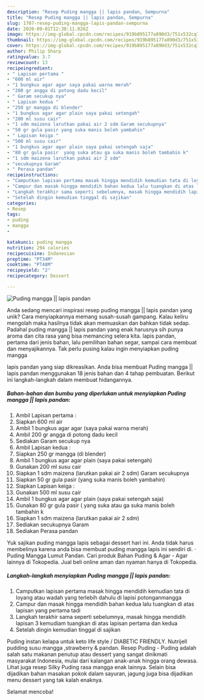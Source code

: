 ```yaml
---
description: "Resep Puding mangga || lapis pandan, Sempurna"
title: "Resep Puding mangga || lapis pandan, Sempurna"
slug: 1707-resep-puding-mangga-lapis-pandan-sempurna
date: 2020-09-01T12:38:11.026Z
image: https://img-global.cpcdn.com/recipes/919b895177a890d3/751x532cq70/puding-mangga-lapis-pandan-foto-resep-utama.jpg
thumbnail: https://img-global.cpcdn.com/recipes/919b895177a890d3/751x532cq70/puding-mangga-lapis-pandan-foto-resep-utama.jpg
cover: https://img-global.cpcdn.com/recipes/919b895177a890d3/751x532cq70/puding-mangga-lapis-pandan-foto-resep-utama.jpg
author: Philip Sharp
ratingvalue: 3.7
reviewcount: 13
recipeingredient:
- " Lapisan pertama "
- "600 ml air"
- "1 bungkus agar agar saya pakai warna merah"
- "200 gr angga di potong dadu kecil"
- " Garam secukup nya"
- " Lapisan kedua "
- "250 gr mangga di blender"
- "1 bungkus agar agar plain saya pakai setengah"
- "200 ml susu cair"
- "1 sdm maizena larutkan pakai air 2 sdm Garam secukupnya"
- "50 gr gula pasir yang suka manis boleh yambahin"
- " Lapisan keiga "
- "500 ml susu cair"
- "1 bungkus agar agar plain saya pakai setengah saja"
- "80 gr gula pasir  yang suka atau ga suka manis boleh tambahin k"
- "1 sdm maizena larutkan pakai air 2 sdm"
- "secukupnya Garam"
- " Perasa pandan"
recipeinstructions:
- "Camputkan lapisan pertama masak hingga mendidih kemudian tata di loyang atau wadah yang terlebih dahulu di lapisi potonganmangga"
- "Campur dan masak hingga mendidih bahan kedua lalu tuangkan di atas lapisan yang pertama tadi"
- "Langkah terakhir sama seperti sebelumnya, masak hingga mendidih lapisan 3 kemudiam tuangkan di atas lapisan pertama dan kedua"
- "Setelah dingin kemudian tinggal di sajikan"
categories:
- Resep
tags:
- puding
- mangga
- 

katakunci: puding mangga  
nutrition: 294 calories
recipecuisine: Indonesian
preptime: "PT34M"
cooktime: "PT48M"
recipeyield: "2"
recipecategory: Dessert

---
```



![Puding mangga || lapis pandan](https://img-global.cpcdn.com/recipes/919b895177a890d3/751x532cq70/puding-mangga-lapis-pandan-foto-resep-utama.jpg)

Anda sedang mencari inspirasi resep puding mangga || lapis pandan yang unik? Cara menyiapkannya memang susah-susah gampang. Kalau keliru mengolah maka hasilnya tidak akan memuaskan dan bahkan tidak sedap. Padahal puding mangga || lapis pandan yang enak harusnya sih punya aroma dan cita rasa yang bisa memancing selera kita.
 lapis pandan, pertama dari jenis bahan, lalu pemilihan bahan segar, sampai cara membuat dan menyajikannya. Tak perlu pusing kalau ingin menyiapkan puding mangga 

 lapis pandan yang siap dikreasikan. Anda bisa membuat Puding mangga || lapis pandan menggunakan 18 jenis bahan dan 4 tahap pembuatan. Berikut ini langkah-langkah dalam membuat hidangannya.

<!--inarticleads1-->

##### Bahan-bahan dan bumbu yang diperlukan untuk menyiapkan Puding mangga || lapis pandan:

1. Ambil  Lapisan pertama :
1. Siapkan 600 ml air
1. Ambil 1 bungkus agar agar (saya pakai warna merah)
1. Ambil 200 gr angga di potong dadu kecil
1. Sediakan  Garam secukup nya
1. Ambil  Lapisan kedua :
1. Siapkan 250 gr mangga (di blender)
1. Ambil 1 bungkus agar agar plain (saya pakai setengah)
1. Gunakan 200 ml susu cair
1. Siapkan 1 sdm maizena (larutkan pakai air 2 sdm) Garam secukupnya
1. Siapkan 50 gr gula pasir (yang suka manis boleh yambahin)
1. Siapkan  Lapisan keiga :
1. Gunakan 500 ml susu cair
1. Ambil 1 bungkus agar agar plain (saya pakai setengah saja)
1. Gunakan 80 gr gula pasir ( yang suka atau ga suka manis boleh tambahin k
1. Siapkan 1 sdm maizena (larutkan pakai air 2 sdm)
1. Sediakan secukupnya Garam
1. Sediakan  Perasa pandan


Yuk sajikan puding mangga lapis sebagai dessert hari ini. Anda tidak harus membelinya karena anda bisa membuat puding mangga lapis ini sendiri di. · Puding Mangga Lumut Pandan. Cari produk Bahan Puding &amp; Agar - Agar lainnya di Tokopedia. Jual beli online aman dan nyaman hanya di Tokopedia. 

<!--inarticleads2-->

##### Langkah-langkah menyiapkan Puding mangga || lapis pandan:

1. Camputkan lapisan pertama masak hingga mendidih kemudian tata di loyang atau wadah yang terlebih dahulu di lapisi potonganmangga
1. Campur dan masak hingga mendidih bahan kedua lalu tuangkan di atas lapisan yang pertama tadi
1. Langkah terakhir sama seperti sebelumnya, masak hingga mendidih lapisan 3 kemudiam tuangkan di atas lapisan pertama dan kedua
1. Setelah dingin kemudian tinggal di sajikan


Puding instan kelapa untuk keto life style / DIABETIC FRIENDLY. Nutrijell pudding susu mangga ,strawberry &amp; pandan. Resep Puding - Puding adalah salah satu makanan penutup atau dessert yang sangat dinikmati masyarakat Indonesia, mulai dari kalangan anak-anak hingga orang dewasa. Lihat juga resep Silky Puding rasa mangga enak lainnya. Selain bisa dijadikan bahan masakan pokok dalam sayuran, jagung juga bisa dijadikan menu dessert yang tak kalah enaknya. 

 Selamat mencoba!
